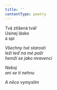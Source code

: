 ```yaml
---
title: ''
contentType: poetry
---
```


<section>

Tvá ztišená tvář  
Usínej lásko  
a spi

_Všechny tvé starosti  
leží teď na mé paži  
hemží se jako mravenci_

</section>

<section>

_Neboj  
ani se ti nehnu_

</section>

<section>

_A něco vymyslím_

</section>
